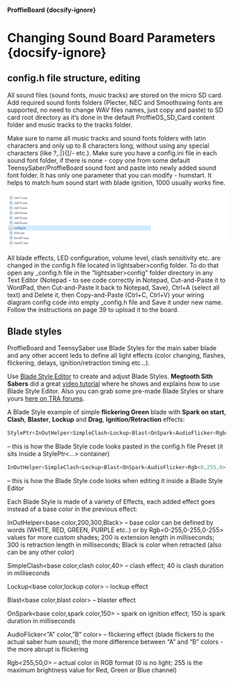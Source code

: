 #### ProffieBoard {docsify-ignore}

# Changing Sound Board Parameters {docsify-ignore}

## config.h file structure, editing
All sound files (sound fonts, music tracks) are stored on the micro SD card. Add required sound fonts folders (Plecter, NEC and Smoothswing fonts are supported, no need to change WAV files names, just copy and paste) to SD card root directory as it’s done in the default ProffieOS_SD_Card content folder and music tracks to the tracks folder.

Make sure to name all music tracks and sound fonts folders with latin characters and only up to 8 characters long, without using any special characters (like ?,.|\}{[/- etc.).
Make sure you have a config.ini file in each sound font folder, if there is none - copy one from some default TeensySaber/ProffieBoard sound font and paste into newly added sound font folder. It has only one parameter that you can modify - humstart. It helps to match hum sound start with blade ignition, 1000 usually works fine.

![ProffieBoard Soundfont Config](../_media/proffie-soundfont-configini.png)




All blade effects, LED configuration, volume level, clash sensitivity etc. are changed in the config.h file located in lightsaber>config folder. To do that open any _config.h file in the “lightsaber>config” folder directory in any Text Editor (Notepad - to see code correctly in Notepad, Cut-and-Paste it to WordPad, then Cut-and-Paste it back to Notepad, Save), Ctrl+A (select all text) and Delete it, then Copy-and-Paste (Ctrl+C, Ctrl+V) your wiring diagram config code into empty _config.h file and Save it under new name. Follow the instructions on page 39 to upload it to the board.


## Blade styles
ProffieBoard and TeensySaber use Blade Styles for the main saber blade and any other accent leds to define all light effects (color changing, flashes, flickering, delays, ignition/retraction timing etc...).

Use [Blade Style Editor](https://fredrik.hubbe.net/lightsaber/style_editor.html) to create and adjust Blade Styles. **Megtooth Sith Sabers** did a great [video tutorial](https://youtu.be/2H4XMSKajCI) where he shows and explains how to use Blade Style Editor. Also you can grab some pre-made Blade Styles or share yours [here on TRA forums](http://therebelarmory.com/thread/9273/teensysaber-blade-style-sharing-thread).

A Blade Style example of simple **flickering Green** blade with **Spark on start**, **Clash**, **Blaster**, **Lockup** and **Drag**, **Ignition/Retraction** effects:

```c
StylePtr<InOutHelper<SimpleClash<Lockup<Blast<OnSpark<AudioFlicker<Rgb<0,255,0>,Rgb<50,100,0>>,Rgb<255,255,0>,150>,Rgb<255,50,0>>,AudioFlicker<Rgb<100,255,0>,Rgb<255,0,150>>>,Rgb<255,100,150>,40>,200,300,Black>>
```
– this is how the Blade Style code looks pasted in the config.h file Preset (it sits inside a StylePtr<...> container)


```c
InOutHelper<SimpleClash<Lockup<Blast<OnSpark<AudioFlicker<Rgb<0,255,0>,Rgb<50,100,0>>,Rgb<255,255,0>,150>,Rgb<255,50,0>>,AudioFlicker<Rgb<100,255,0>,Rgb<255,0,150>>>,Rgb<255,100,150>,40>,200,300,Black>
```
– this is how the Blade Style code looks when editing it inside a Blade Style Editor


Each Blade Style is made of a variety of Effects, each added effect goes instead of a base color in the previous effect:


InOutHelper<base color,200,300,Black> – base color can be defined by words (WHITE, RED, GREEN, PURPLE etc..) or by Rgb<0-255,0-255,0-255> values for more custom shades; 200 is extension length in milliseconds; 300 is retraction length in milliseconds; Black is color when retracted (also can be any other color)

SimpleClash<base color,clash color,40> – clash effect; 40 is clash duration in milliseconds

Lockup<base color,lockup color> – lockup effect

Blast<base color,blast color> – blaster effect

OnSpark<base color,spark color,150> – spark on ignition effect; 150 is spark duration in milliseconds

AudioFlicker<”A” color,”B” color> – flickering effect (blade flickers to the actual saber hum sound); the more difference between “A” and “B” colors - the more abrupt is flickering

Rgb<255,50,0> – actual color in RGB format (0 is no light; 255 is the maximum brightness value for Red, Green or Blue channel)